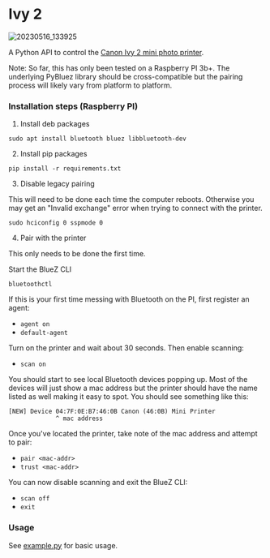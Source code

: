 # Ivy 2

![20230516_133925](https://github.com/dtgreene/ivy2/assets/24302976/1e9d4931-caf8-4aab-a176-1239dbba6856)


A Python API to control the [Canon Ivy 2 mini photo printer](https://www.usa.canon.com/shop/p/ivy-2-mini-photo-printer).

Note: So far, this has only been tested on a Raspberry PI 3b+.  The underlying PyBluez library should be cross-compatible but the pairing process will likely vary from platform to platform.

### Installation steps (Raspberry PI)

1. Install deb packages
```
sudo apt install bluetooth bluez libbluetooth-dev
```

2. Install pip packages
```
pip install -r requirements.txt
```

3. Disable legacy pairing

This will need to be done each time the computer reboots.  Otherwise you may get an "Invalid exchange" error when trying to connect with the printer.

```
sudo hciconfig 0 sspmode 0
```

4. Pair with the printer

This only needs to be done the first time.  

Start the BlueZ CLI 
```
bluetoothctl
```

If this is your first time messing with Bluetooth on the PI, first register an agent:
- `agent on`
- `default-agent`

Turn on the printer and wait about 30 seconds. Then enable scanning:
- `scan on`

You should start to see local Bluetooth devices popping up.  Most of the devices will just show a mac address but the printer should have the name listed as well making it easy to spot.  You should see something like this:

```
[NEW] Device 04:7F:0E:B7:46:0B Canon (46:0B) Mini Printer
             ^ mac address
```

Once you've located the printer, take note of the mac address and attempt to pair:
- `pair <mac-addr>`
- `trust <mac-addr>`

You can now disable scanning and exit the BlueZ CLI:
- `scan off`
- `exit`

### Usage

See [example.py](example.py) for basic usage.
